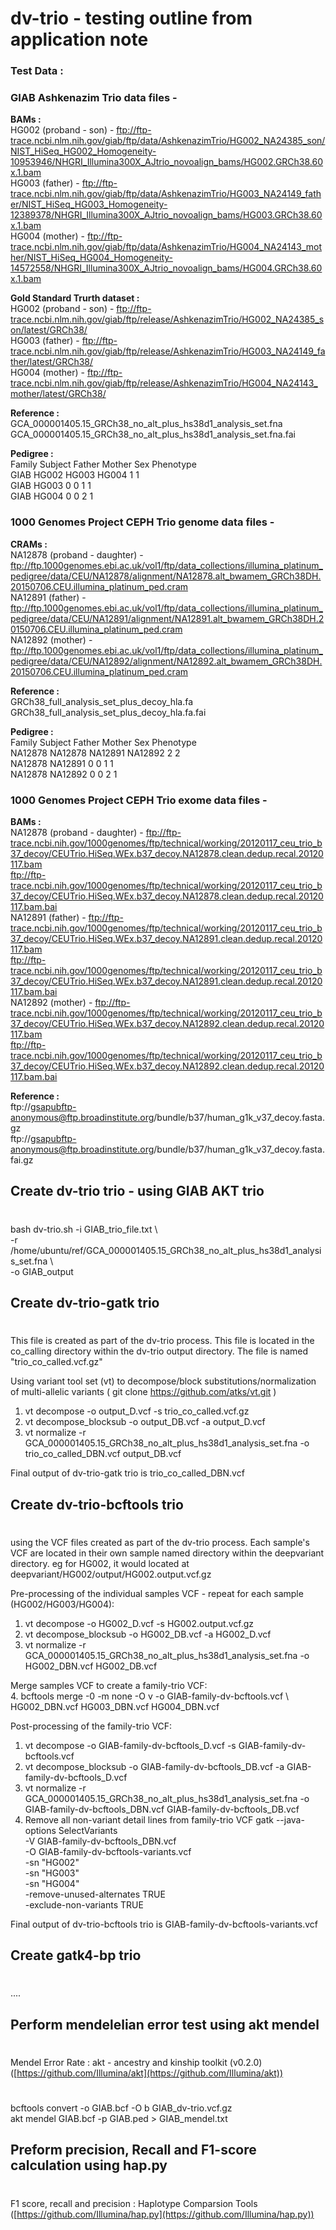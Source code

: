 
# dv-trio - testing outline from application note

### Test Data :

### GIAB Ashkenazim Trio data files - 

**BAMs :**  
HG002 (proband - son) - ftp://ftp-trace.ncbi.nlm.nih.gov/giab/ftp/data/AshkenazimTrio/HG002_NA24385_son/NIST_HiSeq_HG002_Homogeneity-10953946/NHGRI_Illumina300X_AJtrio_novoalign_bams/HG002.GRCh38.60x.1.bam  
HG003 (father) - ftp://ftp-trace.ncbi.nlm.nih.gov/giab/ftp/data/AshkenazimTrio/HG003_NA24149_father/NIST_HiSeq_HG003_Homogeneity-12389378/NHGRI_Illumina300X_AJtrio_novoalign_bams/HG003.GRCh38.60x.1.bam  
HG004 (mother) - ftp://ftp-trace.ncbi.nlm.nih.gov/giab/ftp/data/AshkenazimTrio/HG004_NA24143_mother/NIST_HiSeq_HG004_Homogeneity-14572558/NHGRI_Illumina300X_AJtrio_novoalign_bams/HG004.GRCh38.60x.1.bam  

**Gold Standard Trurth dataset :**  
HG002 (proband - son) - ftp://ftp-trace.ncbi.nlm.nih.gov/giab/ftp/release/AshkenazimTrio/HG002_NA24385_son/latest/GRCh38/  
HG003 (father) - ftp://ftp-trace.ncbi.nlm.nih.gov/giab/ftp/release/AshkenazimTrio/HG003_NA24149_father/latest/GRCh38/  
HG004 (mother) - ftp://ftp-trace.ncbi.nlm.nih.gov/giab/ftp/release/AshkenazimTrio/HG004_NA24143_mother/latest/GRCh38/  

**Reference :**  
GCA_000001405.15_GRCh38_no_alt_plus_hs38d1_analysis_set.fna  
GCA_000001405.15_GRCh38_no_alt_plus_hs38d1_analysis_set.fna.fai  

**Pedigree :**   
Family Subject Father Mother Sex Phenotype  
GIAB	HG002	HG003	HG004	1	1  
GIAB	HG003	0		0		1	1  
GIAB	HG004	0		0		2	1  

### 1000 Genomes Project CEPH Trio genome data files - 
**CRAMs :**  
NA12878 (proband - daughter) - ftp://ftp.1000genomes.ebi.ac.uk/vol1/ftp/data_collections/illumina_platinum_pedigree/data/CEU/NA12878/alignment/NA12878.alt_bwamem_GRCh38DH.20150706.CEU.illumina_platinum_ped.cram  
NA12891 (father) - ftp://ftp.1000genomes.ebi.ac.uk/vol1/ftp/data_collections/illumina_platinum_pedigree/data/CEU/NA12891/alignment/NA12891.alt_bwamem_GRCh38DH.20150706.CEU.illumina_platinum_ped.cram  
NA12892 (mother) - ftp://ftp.1000genomes.ebi.ac.uk/vol1/ftp/data_collections/illumina_platinum_pedigree/data/CEU/NA12892/alignment/NA12892.alt_bwamem_GRCh38DH.20150706.CEU.illumina_platinum_ped.cram    

**Reference :**  
GRCh38_full_analysis_set_plus_decoy_hla.fa  
GRCh38_full_analysis_set_plus_decoy_hla.fa.fai  

**Pedigree :**  
Family Subject Father Mother Sex Phenotype   
NA12878	NA12878	NA12891	NA12892	2	2   
NA12878	NA12891	0		0		1	1   
NA12878	NA12892	0		0		2	1   

### 1000 Genomes Project CEPH Trio exome data files - 
**BAMs :**  
NA12878 (proband - daughter) - ftp://ftp-trace.ncbi.nih.gov/1000genomes/ftp/technical/working/20120117_ceu_trio_b37_decoy/CEUTrio.HiSeq.WEx.b37_decoy.NA12878.clean.dedup.recal.20120117.bam  
ftp://ftp-trace.ncbi.nih.gov/1000genomes/ftp/technical/working/20120117_ceu_trio_b37_decoy/CEUTrio.HiSeq.WEx.b37_decoy.NA12878.clean.dedup.recal.20120117.bam.bai  
NA12891 (father) - ftp://ftp-trace.ncbi.nih.gov/1000genomes/ftp/technical/working/20120117_ceu_trio_b37_decoy/CEUTrio.HiSeq.WEx.b37_decoy.NA12891.clean.dedup.recal.20120117.bam  
ftp://ftp-trace.ncbi.nih.gov/1000genomes/ftp/technical/working/20120117_ceu_trio_b37_decoy/CEUTrio.HiSeq.WEx.b37_decoy.NA12891.clean.dedup.recal.20120117.bam.bai  
NA12892 (mother) - ftp://ftp-trace.ncbi.nih.gov/1000genomes/ftp/technical/working/20120117_ceu_trio_b37_decoy/CEUTrio.HiSeq.WEx.b37_decoy.NA12892.clean.dedup.recal.20120117.bam  
ftp://ftp-trace.ncbi.nih.gov/1000genomes/ftp/technical/working/20120117_ceu_trio_b37_decoy/CEUTrio.HiSeq.WEx.b37_decoy.NA12892.clean.dedup.recal.20120117.bam.bai  

**Reference :**  
ftp://gsapubftp-anonymous@ftp.broadinstitute.org/bundle/b37/human_g1k_v37_decoy.fasta.gz  
ftp://gsapubftp-anonymous@ftp.broadinstitute.org/bundle/b37/human_g1k_v37_decoy.fasta.fai.gz  


## Create dv-trio trio - using GIAB AKT trio 
#
bash dv-trio.sh -i GIAB_trio_file.txt \  
-r /home/ubuntu/ref/GCA_000001405.15_GRCh38_no_alt_plus_hs38d1_analysis_set.fna \  
-o GIAB_output  

## Create dv-trio-gatk trio 
#
This file is created as part of the dv-trio process. This file is located in the co_calling directory within the dv-trio output directory.
The file is named "trio_co_called.vcf.gz" 

Using variant tool set (vt) to decompose/block substitutions/normalization of multi-allelic variants ( git clone https://github.com/atks/vt.git )  

1. vt decompose -o output_D.vcf -s trio_co_called.vcf.gz  
2. vt decompose_blocksub -o output_DB.vcf -a output_D.vcf  
3. vt normalize -r GCA_000001405.15_GRCh38_no_alt_plus_hs38d1_analysis_set.fna -o trio_co_called_DBN.vcf output_DB.vcf  

Final output of dv-trio-gatk trio is trio_co_called_DBN.vcf  

## Create dv-trio-bcftools trio 
#
using the VCF files created as part of the dv-trio process. Each sample's VCF are located in their own sample named directory within the deepvariant directory.
eg for HG002, it would located at deepvariant/HG002/output/HG002.output.vcf.gz

Pre-processing of the individual samples VCF - repeat for each sample (HG002/HG003/HG004):  

1. vt decompose -o HG002_D.vcf -s HG002.output.vcf.gz  
2. vt decompose_blocksub -o HG002_DB.vcf -a HG002_D.vcf  
3. vt normalize -r GCA_000001405.15_GRCh38_no_alt_plus_hs38d1_analysis_set.fna -o HG002_DBN.vcf HG002_DB.vcf  

Merge samples VCF to create a family-trio VCF:  
4. bcftools merge -0 -m none -O v -o GIAB-family-dv-bcftools.vcf \  
HG002_DBN.vcf HG003_DBN.vcf HG004_DBN.vcf  

Post-processing of the family-trio VCF:  

1. vt decompose -o GIAB-family-dv-bcftools_D.vcf -s GIAB-family-dv-bcftools.vcf  
2. vt decompose_blocksub -o GIAB-family-dv-bcftools_DB.vcf -a GIAB-family-dv-bcftools_D.vcf  
3. vt normalize -r GCA_000001405.15_GRCh38_no_alt_plus_hs38d1_analysis_set.fna -o GIAB-family-dv-bcftools_DBN.vcf GIAB-family-dv-bcftools_DB.vcf  
4. Remove all non-variant detail lines from family-trio VCF
gatk --java-options SelectVariants  \
-V GIAB-family-dv-bcftools_DBN.vcf \
-O GIAB-family-dv-bcftools-variants.vcf \
-sn "HG002" \
-sn "HG003" \
-sn "HG004" \
-remove-unused-alternates TRUE \
-exclude-non-variants TRUE 

Final output of dv-trio-bcftools trio is GIAB-family-dv-bcftools-variants.vcf  

## Create gatk4-bp trio 
#
....

## Perform mendelelian error test using akt mendel 
#
Mendel Error Rate : akt - ancestry and kinship toolkit (v0.2.0) ([https://github.com/Illumina/akt](https://github.com/Illumina/akt))  
#
bcftools convert -o GIAB.bcf -O b GIAB_dv-trio.vcf.gz  
akt mendel GIAB.bcf -p GIAB.ped > GIAB_mendel.txt  

## Preform precision, Recall and F1-score calculation using hap.py 
#
F1 score, recall and precision :  Haplotype Comparsion Tools ([https://github.com/Illumina/hap.py](https://github.com/Illumina/hap.py))  
#


